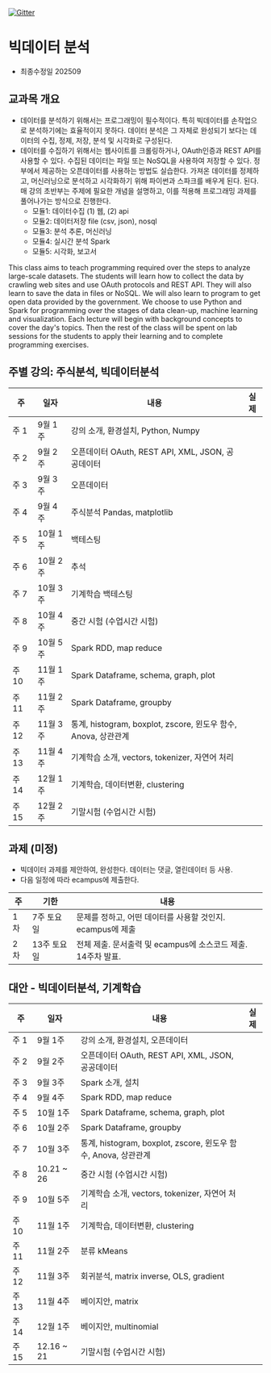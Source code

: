 [![Gitter](https://badges.gitter.im/smu405/s.svg)](https://gitter.im/smu405/s?utm_source=badge&utm_medium=badge&utm_campaign=pr-badge)

# 빅데이터 분석

* 최종수정일 202509

## 교과목 개요

* 데이터를 분석하기 위해서는 프로그래밍이 필수적이다. 특히 빅데이터를 손작업으로 분석하기에는 효율적이지 못하다.
데이터 분석은 그 자체로 완성되기 보다는 데이터의 수집, 정제, 저장, 분석 및 시각화로 구성된다.
* 데이터를 수집하기 위해서는 웹사이트를 크롤링하거나, OAuth인증과 REST API를 사용할 수 있다.
수집된 데이터는 파일 또는 NoSQL을 사용하여 저장할 수 있다.
정부에서 제공하는 오픈데이터를 사용하는 방법도 실습한다.
가져온 데이터를 정제하고, 머신러닝으로 분석하고 시각화하기 위해 파이썬과 스파크를 배우게 된다.
된다. 매 강의 초반부는 주제에 필요한 개념을 설명하고, 이를 적용해 프로그래밍 과제를 풀어나가는 방식으로 진행한다.
    * 모듈1: 데이터수집 (1) 웹, (2) api
    * 모듈2: 데이터저장 file (csv, json), nosql
    * 모듈3: 분석 추론, 머신러닝
    * 모듈4: 실시간 분석 Spark
    * 모듈5: 시각화, 보고서

This class aims to teach programming required over the steps to analyze large-scale datasets.
The students will learn how to collect the data by crawling web sites and use OAuth protocols and REST API.
They will also learn to save the data in files or NoSQL.
We will also learn to program to get open data provided by the government.
We choose to use Python and Spark for programming over the stages of data clean-up, machine learning and visualization.
Each lecture will begin with background concepts to cover the day's topics.
Then the rest of the class will be spent on lab sessions for the students to apply their learning and to complete programming exercises.

## 주별 강의: 주식분석, 빅데이터분석

주 | 일자 | 내용 | 실제
-----|-----|-----|-----
주 1 |  9월 1주 | 강의 소개, 환경설치, Python, Numpy
주 2 |  9월 2주 | 오픈데이터 OAuth, REST API, XML, JSON, 공공데이터
주 3 |  9월 3주 | 오픈데이터
주 4 |  9월 4주 | 주식분석 Pandas, matplotlib
주 5 |  10월 1주 | 백테스팅
주 6 |  10월 2주 | 추석
주 7 |  10월 3주 | 기계학습 백테스팅
주 8 |  10월 4주 | 중간 시험 (수업시간 시험)
주 9 |  10월 5주 | Spark RDD, map reduce
주 10 |  11월 1주 | Spark Dataframe, schema, graph, plot
주 11 |  11월 2주 | Spark Dataframe, groupby
주 12 |  11월 3주 | 통계, histogram, boxplot, zscore, 윈도우 함수, Anova, 상관관계
주 13 |  11월 4주 | 기계학습 소개, vectors, tokenizer, 자연어 처리
주 14 |  12월 1주 | 기계학습, 데이터변환, clustering
주 15 |  12월 2주 | 기말시험 (수업시간 시험)

## 과제 (미정)
* 빅데이터 과제를 제안하여, 완성한다. 데이터는 댓글, 열린데이터 등 사용.
* 다음 일정에 따라 ecampus에 제출한다.

주 | 기한 | 내용
-----|-----|-----
1차 | 7주 토요일 | 문제를 정하고, 어떤 데이터를 사용할 것인지. ecampus에 제출
2차 | 13주 토요일 | 전체 제출. 문서출력 및 ecampus에 소스코드 제출. 14주차 발표.

## 대안 - 빅데이터분석, 기계학습

주 | 일자 | 내용 | 실제
-----|-----|-----|-----
주 1 |  9월 1주 | 강의 소개, 환경설치, 오픈데이터
주 2 |  9월 2주 | 오픈데이터 OAuth, REST API, XML, JSON, 공공데이터
주 3 |  9월 3주 | Spark 소개, 설치
주 4 |  9월 4주 | Spark RDD, map reduce
주 5 |  10월 1주 | Spark Dataframe, schema, graph, plot
주 6 |  10월 2주 | Spark Dataframe, groupby
주 7 |  10월 3주 | 통계, histogram, boxplot, zscore, 윈도우 함수, Anova, 상관관계
주 8 |  10.21 ~ 26 | 중간 시험 (수업시간 시험)
주 9 |  10월 5주 | 기계학습 소개, vectors, tokenizer, 자연어 처리
주 10 |  11월 1주 | 기계학습, 데이터변환, clustering
주 11 |  11월 2주 | 분류 kMeans
주 12 |  11월 3주 | 회귀분석, matrix inverse, OLS, gradient
주 13 |  11월 4주 | 베이지안, matrix
주 14 |  12월 1주 | 베이지안, multinomial
주 15 |  12.16 ~ 21 | 기말시험 (수업시간 시험)


